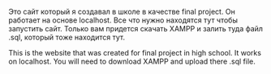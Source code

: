 Это сайт который я создавал в школе в качестве final project. Он работает на основе localhost. Все что нужно находятся тут чтобы запустить сайт. Только вам придется скачать XAMPP и залить туда файл .sql, который тоже находится тут.



This is the website that was created for final project in high school. It works on localhost. You will need to download XAMPP and upload there .sql file.
